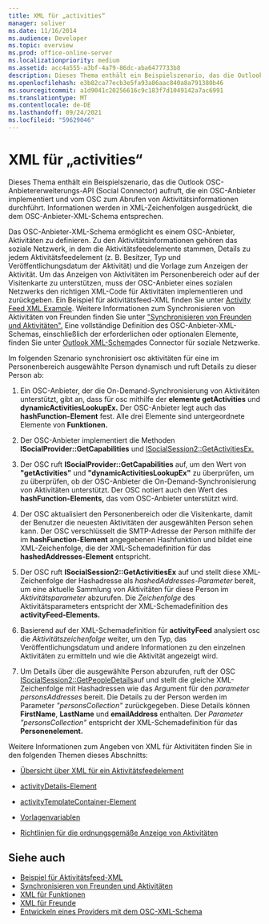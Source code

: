 ```yaml
---
title: XML für „activities“
manager: soliver
ms.date: 11/16/2014
ms.audience: Developer
ms.topic: overview
ms.prod: office-online-server
ms.localizationpriority: medium
ms.assetid: acc4a555-a3bf-4a79-86dc-aba6477733b8
description: Dieses Thema enthält ein Beispielszenario, das die Outlook OSC-Anbietererweiterungs-API (Social Connector) aufruft, die ein OSC-Anbieter implementiert und vom OSC zum Abrufen von Aktivitätsinformationen durchführt. Informationen werden in XML-Zeichenfolgen ausgedrückt, die dem OSC-Anbieter-XML-Schema entsprechen.
ms.openlocfilehash: e3b82ca77ecb3e5fa93a86aac840a8a791380b46
ms.sourcegitcommit: a1d9041c20256616c9c183f7d1049142a7ac6991
ms.translationtype: MT
ms.contentlocale: de-DE
ms.lasthandoff: 09/24/2021
ms.locfileid: "59629046"
---
```

# <a name="xml-for-activities"></a>XML für „activities“

Dieses Thema enthält ein Beispielszenario, das die Outlook OSC-Anbietererweiterungs-API (Social Connector) aufruft, die ein OSC-Anbieter implementiert und vom OSC zum Abrufen von Aktivitätsinformationen durchführt. Informationen werden in XML-Zeichenfolgen ausgedrückt, die dem OSC-Anbieter-XML-Schema entsprechen.
  
Das OSC-Anbieter-XML-Schema ermöglicht es einem OSC-Anbieter, Aktivitäten zu definieren. Zu den Aktivitätsinformationen gehören das soziale Netzwerk, in dem die Aktivitätsfeedelemente stammen, Details zu jedem Aktivitätsfeedelement (z. B. Besitzer, Typ und Veröffentlichungsdatum der Aktivität) und die Vorlage zum Anzeigen der Aktivität. Um das Anzeigen von Aktivitäten im Personenbereich oder auf der Visitenkarte zu unterstützen, muss der OSC-Anbieter eines sozialen Netzwerks den richtigen XML-Code für Aktivitäten implementieren und zurückgeben. Ein Beispiel für aktivitätsfeed-XML finden Sie unter [Activity Feed XML Example](activity-feed-xml-example.md). Weitere Informationen zum Synchronisieren von Aktivitäten von Freunden finden Sie unter ["Synchronisieren von Freunden und Aktivitäten".](synchronizing-friends-and-activities.md) Eine vollständige Definition des OSC-Anbieter-XML-Schemas, einschließlich der erforderlichen oder optionalen Elemente, finden Sie unter [Outlook XML-Schema](outlook-social-connector-provider-xml-schema.md)des Connector für soziale Netzwerke. 
  
Im folgenden Szenario synchronisiert osc aktivitäten für eine im Personenbereich ausgewählte Person dynamisch und ruft Details zu dieser Person ab:
  
1. Ein OSC-Anbieter, der die On-Demand-Synchronisierung von Aktivitäten unterstützt, gibt an, dass für osc mithilfe der **elemente getActivities** und **dynamicActivitiesLookupEx.** Der OSC-Anbieter legt auch das **hashFunction-Element** fest. Alle drei Elemente sind untergeordnete Elemente von **Funktionen.** 
    
2. Der OSC-Anbieter implementiert die Methoden **ISocialProvider::GetCapabilities** und [ISocialSession2::GetActivitiesEx.](isocialsession2-getactivitiesex.md) 
    
3. Der OSC ruft **ISocialProvider::GetCapabilities** auf, um den Wert von **"getActivities"** und **"dynamicActivitiesLookupEx"** zu überprüfen, um zu überprüfen, ob der OSC-Anbieter die On-Demand-Synchronisierung von Aktivitäten unterstützt. Der OSC notiert auch den Wert des **hashFunction-Elements,** das vom OSC-Anbieter unterstützt wird. 
    
4. Der OSC aktualisiert den Personenbereich oder die Visitenkarte, damit der Benutzer die neuesten Aktivitäten der ausgewählten Person sehen kann. Der OSC verschlüsselt die SMTP-Adresse der Person mithilfe der im **hashFunction-Element** angegebenen Hashfunktion und bildet eine XML-Zeichenfolge, die der XML-Schemadefinition für das **hashedAddresses-Element** entspricht. 
    
5. Der OSC ruft **ISocialSession2::GetActivitiesEx** auf und stellt diese XML-Zeichenfolge der Hashadresse als  _hashedAddresses-Parameter_ bereit, um eine aktuelle Sammlung von Aktivitäten für diese Person im  _Aktivitätsparameter_ abzurufen. Die _Zeichenfolge_ des Aktivitätsparameters entspricht der XML-Schemadefinition des **activityFeed-Elements.** 
    
6. Basierend auf der XML-Schemadefinition für **activityFeed** analysiert osc die  _Aktivitätszeichenfolge_ weiter, um den Typ, das Veröffentlichungsdatum und andere Informationen zu den einzelnen Aktivitäten zu ermitteln und wie die Aktivität angezeigt wird. 
    
7. Um Details über die ausgewählte Person abzurufen, ruft der OSC [ISocialSession2::GetPeopleDetails](isocialsession2-getpeopledetails.md)auf und stellt die gleiche XML-Zeichenfolge mit Hashadressen wie das Argument für den  _parameter personsAddresses_ bereit. Die Details zu der Person werden im Parameter  _"personsCollection"_ zurückgegeben. Diese Details können **FirstName**, **LastName** und **emailAddress** enthalten. Der _Parameter "personsCollection"_ entspricht der XML-Schemadefinition für das **Personenelement.** 
    
Weitere Informationen zum Angeben von XML für Aktivitäten finden Sie in den folgenden Themen dieses Abschnitts:
  
- [Übersicht über XML für ein Aktivitätsfeedelement](overview-of-xml-for-an-activity-feed-item.md)
    
- [activityDetails-Element](activitydetails-element.md)
    
- [activityTemplateContainer-Element](activitytemplatecontainer-element.md)
    
- [Vorlagenvariablen](template-variables.md)
    
- [Richtlinien für die ordnungsgemäße Anzeige von Aktivitäten](guidelines-for-properly-displaying-activities.md)
    
## <a name="see-also"></a>Siehe auch

- [Beispiel für Aktivitätsfeed-XML](activity-feed-xml-example.md)  
- [Synchronisieren von Freunden und Aktivitäten](synchronizing-friends-and-activities.md) 
- [XML für Funktionen](xml-for-capabilities.md)  
- [XML für Freunde](xml-for-friends.md)
- [Entwickeln eines Providers mit dem OSC-XML-Schema](developing-a-provider-with-the-osc-xml-schema.md)

